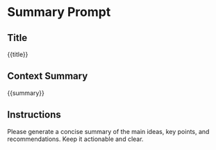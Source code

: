 # Summary Prompt

## Title
{{title}}

## Context Summary
{{summary}}

## Instructions
Please generate a concise summary of the main ideas, key points, and recommendations. Keep it actionable and clear.
